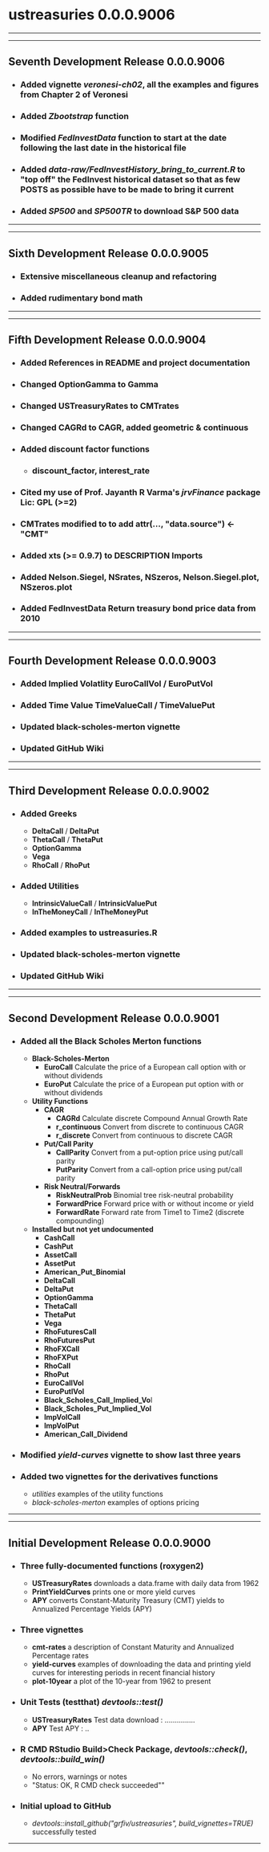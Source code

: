 # ustreasuries 0.0.0.9006

-------------------------------------------------------------------------------
--------

## Seventh Development Release 0.0.0.9006   
* ### Added vignette *veronesi-ch02*, all the examples and figures from Chapter 2 of Veronesi   
* ### Added *Zbootstrap* function
* ### Modified *FedInvestData* function to start at the date following the last date in the historical file
* ### Added *data-raw/FedInvestHistory_bring_to_current.R* to "top off" the FedInvest historical dataset so that as few POSTS as possible have to be made to bring it current
* ### Added *SP500* and *SP500TR* to download S&P 500 data


-------------------------------------------------------------------------------
--------

## Sixth Development Release 0.0.0.9005
* ### Extensive miscellaneous cleanup and refactoring
* ### Added rudimentary bond math

-------------------------------------------------------------------------------
--------

## Fifth Development Release 0.0.0.9004
* ### Added References in README and project documentation
* ### Changed **OptionGamma** to **Gamma**
* ### Changed **USTreasuryRates** to **CMTrates**
* ### Changed **CAGRd** to **CAGR**, added geometric & continuous
* ### Added discount factor functions
    * ### **discount_factor**, **interest_rate**
* ### Cited my use of Prof. Jayanth R Varma's *jrvFinance* package Lic: GPL (>=2)
* ### **CMTrates** modified to to add attr(..., "data.source") <- "CMT"
* ### Added **xts (>= 0.9.7)** to DESCRIPTION Imports
* ### Added **Nelson.Siegel**, **NSrates**, **NSzeros**, **Nelson.Siegel.plot**, **NSzeros.plot**
* ### Added **FedInvestData** Return treasury bond price data from 2010

-------------------------------------------------------------------------------
--------

## Fourth Development Release 0.0.0.9003
* ### Added Implied Volatlity **EuroCallVol** / **EuroPutVol**
* ### Added Time Value  **TimeValueCall** / **TimeValuePut**
* ### Updated black-scholes-merton vignette
* ### Updated GitHub Wiki

-------------------------------------------------------------------------------
--------

## Third Development Release 0.0.0.9002
* ### Added Greeks
    * **DeltaCall** / **DeltaPut**
    * **ThetaCall** / **ThetaPut**
    * **OptionGamma**
    * **Vega** 
    * **RhoCall** / **RhoPut**
* ### Added Utilities
    * **IntrinsicValueCall** / **IntrinsicValuePut**
    * **InTheMoneyCall** / **InTheMoneyPut**
* ### Added examples to ustreasuries.R
* ### Updated black-scholes-merton vignette
* ### Updated GitHub Wiki

-------------------------------------------------------------------------------
--------

## Second Development Release 0.0.0.9001

* ### Added all the Black Scholes Merton functions
    * **Black-Scholes-Merton**
        * **EuroCall** Calculate the price of a European call option with or without dividends
        * **EuroPut** Calculate the price of a European put option with or without dividends
    * **Utility Functions**
        * **CAGR**
            * **CAGRd** Calculate discrete Compound Annual Growth Rate
            * **r_continuous** Convert from discrete to continuous CAGR
            * **r_discrete** Convert from continuous to discrete CAGR
        * **Put/Call Parity**
            * **CallParity** Convert from a put-option price using put/call parity
            * **PutParity** Convert from a call-option price using put/call parity
        * **Risk Neutral/Forwards**
            * **RiskNeutralProb** Binomial tree risk-neutral probability
            * **ForwardPrice** Forward price with or without income or yield
            * **ForwardRate** Forward rate from Time1 to Time2 (discrete compounding)
    * **Installed but not yet undocumented**
        * **CashCall**
        * **CashPut**
        * **AssetCall**
        * **AssetPut**
        * **American_Put_Binomial**
        * **DeltaCall**
        * **DeltaPut**
        * **OptionGamma**
        * **ThetaCall**
        * **ThetaPut**
        * **Vega**
        * **RhoFuturesCall**
        * **RhoFuturesPut**
        * **RhoFXCall**
        * **RhoFXPut**
        * **RhoCall**
        * **RhoPut**
        * **EuroCallVol**
        * **EuroPutlVol**
        * **Black_Scholes_Call_Implied_Vo**l
        * **Black_Scholes_Put_Implied_Vol**
        * **ImpVolCall**
        * **ImpVolPut**
        * **American_Call_Dividend**

* ### Modified *yield-curves* vignette to show last three years
* ### Added two vignettes for the derivatives functions
    * *utilities* examples of the utility functions
    * *black-scholes-merton* examples of options pricing
    
-------------------------------------------------------------------------------   
------------------------   

## Initial Development Release 0.0.0.9000

* ### Three fully-documented functions (roxygen2)
    * **USTreasuryRates** downloads a data.frame with daily data from 1962
    * **PrintYieldCurves** prints one or more yield curves
    * **APY** converts Constant-Maturity Treasury (CMT) yields to Annualized Percentage Yields (APY)
    
* ### Three vignettes
    * **cmt-rates** a description of Constant Maturity and Annualized Percentage rates
    * **yield-curves** examples of downloading the data and printing yield curves for interesting periods in recent financial history
    * **plot-10year** a plot of the 10-year from 1962 to present
    
* ### Unit Tests (testthat) *devtools::test()*
    * **USTreasuryRates** Test data download : ...............
    * **APY**             Test APY : ..
    
* ### R CMD RStudio Build>Check Package, *devtools::check()*, *devtools::build_win()* 
    * No errors, warnings or notes
    * "Status: OK, R CMD check succeeded""
    
* ### Initial upload to GitHub
    * *devtools::install_github("grfiv/ustreasuries", build_vignettes=TRUE)*    
    successfully tested
    
-------------------------   

